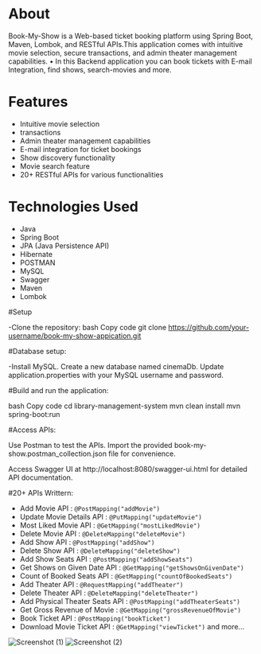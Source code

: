# About 

Book-My-Show is a Web-based ticket booking platform using Spring Boot, Maven, Lombok, and RESTful APIs.This application comes with intuitive movie selection, secure transactions, and admin theater management capabilities.
• In this Backend application you can book tickets with E-mail Integration, find shows, search-movies and more.

# Features

- Intuitive movie selection
- transactions
- Admin theater management capabilities
- E-mail integration for ticket bookings
- Show discovery functionality
- Movie search feature
- 20+ RESTful APIs for various functionalities

# Technologies Used

- Java
- Spring Boot
- JPA (Java Persistence API)
- Hibernate
- POSTMAN
- MySQL
- Swagger
- Maven
- Lombok

#Setup

-Clone the repository: bash Copy code git clone https://github.com/your-username/book-my-show-appication.git

#Database setup:

-Install MySQL. Create a new database named cinemaDb. Update application.properties with your MySQL username and password.

#Build and run the application:

bash Copy code cd library-management-system mvn clean install mvn spring-boot:run

#Access APIs:

Use Postman to test the APIs. Import the provided book-my-show.postman_collection.json file for convenience.

Access Swagger UI at http://localhost:8080/swagger-ui.html for detailed API documentation.

#20+ APIs Writtern:

- Add Movie API : `@PostMapping("addMovie")`
- Update Movie Details API : `@PutMapping("updateMovie")`
- Most Liked Movie API : `@GetMapping("mostLikedMovie")`
- Delete Movie API : `@DeleteMapping("deleteMovie")`
- Add Show API : `@PostMapping("addShow")`
- Delete Show API : `@DeleteMapping("deleteShow")`
- Add Show Seats API : `@PostMapping("addShowSeats")`
- Get Shows on Given Date API : `@GetMapping("getShowsOnGivenDate")`
- Count of Booked Seats API : `@GetMapping("countOfBookedSeats")`
- Add Theater API : `@RequestMapping("addTheater")`
- Delete Theater API : `@DeleteMapping("deleteTheater")`
- Add Physical Theater Seats API : `@PostMapping("addTheaterSeats")`
- Get Gross Revenue of Movie : `@GetMapping("grossRevenueOfMovie")`
- Book Ticket API : `@PostMapping("bookTicket")`
- Download Movie Ticket API : `@GetMapping("viewTicket")` and more...

![Screenshot (1)](https://github.com/rishabh0085/Book-My-Show/assets/52191143/c8c01325-7cf0-41e2-821e-3de5126b63ac)
![Screenshot (2)](https://github.com/rishabh0085/Book-My-Show/assets/52191143/768b7034-ee6a-4016-83c5-cca886a766d2)
